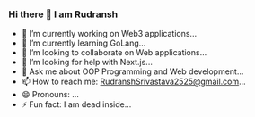 ### Hi there 👋 I am Rudransh 

- 🔭 I’m currently working on Web3 applications...
- 🌱 I’m currently learning GoLang...
- 👯 I’m looking to collaborate on Web applications...
- 🤔 I’m looking for help with Next.js...
- 💬 Ask me about OOP Programming and Web development...
- 📫 How to reach me: RudranshSrivastava2525@gmail.com...
- 😄 Pronouns: ...
- ⚡ Fun fact: I am dead inside...

